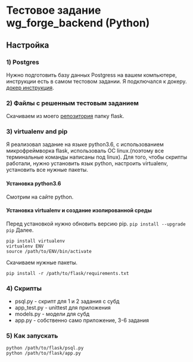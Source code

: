 #  Тестовое задание wg_forge_backend (Python)
## Настройка
### 1) Postgres
Нужно подготовить базу данных Postgress на вашем компьютере, инструкции есть в самом тестовом задании. Я подключался к докеру. [докер инструкция](https://github.com/wgnet/wg_forge_backend/blob/master/docker_instructions.md).
### 2) Файлы с решенным тестовым заданием
Скачиваем из моего [репозитория](https://github.com/dolshevsk/test-work) папку flask.
### 3) virtualenv and pip
Я реализовал задание на языке python3.6, с использованием микрофреймворка flask, использоваль ОС linux.(поэтому все терминальные команды написаны под linux).
Для того, чтобы скрипты работали, нужно установить язык python, настроить virtualenv, установить все нужные пакеты.
#### Установка python3.6
Смотрим на сайте python.
#### Установка virtualenv и создание изолированной среды
Перед установкой нужно обновить версию pip.
 ```pip install --upgrade pip```
Далее.
```
pip install virtualenv
virtualenv ENV
source /path/to/ENV/bin/activate
```
Скачиваем нужные пакеты. 
```
pip install -r /path/to/flask/requirements.txt
```
### 4) Скрипты
* psql.py - скрипт для 1 и 2 задания с субд
* app_test.py - unittest для приложения
* models.py - модели для субд
* app.py - собственно само приложение, 3-6 задания
### 5) Как запускать
```
python /path/to/flask/psql.py
python /path/to/flask/app.py
```
